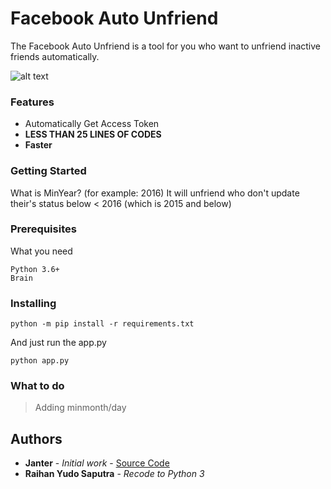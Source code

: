 # Facebook Auto Unfriend

The Facebook Auto Unfriend is a tool for you who want to unfriend inactive friends automatically.

![alt text](https://i.imgur.com/H9bUXLK.jpg "Preview")

### Features
- Automatically Get Access Token
- **LESS THAN 25 LINES OF CODES**
- **Faster**

### Getting Started
What is MinYear? (for example: 2016) It will unfriend who don't update their's status below < 2016 (which is 2015 and below)

### Prerequisites

What you need

```
Python 3.6+
Brain
```

### Installing

```
python -m pip install -r requirements.txt
```

And just run the app.py

```
python app.py
```

### What to do
> Adding minmonth/day

## Authors

* **Janter** - *Initial work* - [Source Code](https://pastebin.com/kbsCFyAs)
* **Raihan Yudo Saputra** - *Recode to Python 3*
